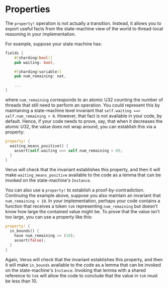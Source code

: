 # Properties

The `property!` operation is not actually a transition.  Instead, it allows you to export
useful facts from the state-machine view of the world to thread-local reasoning in your 
implementation.

For example, suppose your state machine has:
```rust
fields {
    #[sharding(bool)]
    pub waiting: bool,

    #[sharding(variable)]
    pub num_remaining: nat,

    ...
}
```
where `num_remaining` corresponds to an atomic U32 counting the number of
threads that still need to perform an operation.  You could represent this by
maintaining a state-machine level invariant that `self.waiting ==>
self.num_remaining > 0`.  However, that fact is not available in your code, by
default.  Hence, if your code needs to prove, say, that when it decreases the
atomic U32, the value does not wrap around, you can establish this via a
property:

```rust
property! {
  waiting_means_positive() {
    assert(self.waiting ==> self.num_remaining > 0);
  }
}
```
Verus will check that the invariant establishes this property, and then it will make
`waiting_means_positive` available to the code as a lemma that can be invoked on the
state-machine's `Instance`.

You can also use a `property!` to establish a proof-by-contradiction. Continuing the example
above, suppose you also maintain an invariant that `num_remaining < 10`.  In your implementation,
perhaps your code contains a function that receives a token `tok` representing
`num_remaining` but doesn't know how large the contained value might be.  To prove that the value
isn't too large, you can use a property like this:
```rust
property! {
  in_bounds() {
    have num_remaining >= (10);
    assert(false);
  }
}
```
Again, Verus will check that the invariant establishes this property, and then
it will make `in_bounds` available to the code as a lemma that can be invoked
on the state-machine's `Instance`.  Invoking that lemma with a shared reference
to `tok` will allow the code to conclude that the value in `tok` must be less
than 10.

